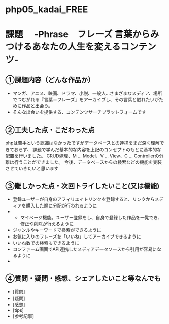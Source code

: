 # php05_kadai_FREE
# 課題　 -Phrase　フレーズ 言葉からみつけるあなたの人生を変えるコンテンツ-
## ①課題内容（どんな作品か）
- マンガ、アニメ、映画、ドラマ、小説、一般人…さまざまなメディア、場所でつむがれる『言葉＝フレーズ』をアーカイブし、その言葉と触れたいがために作品と出会う。
- そんな出会いを提供する、コンテンツサーチプラットフォームです
## ②工夫した点・こだわった点

phpは苦手という認識はなかったですがデータベースとの連携をまだ深く理解できておらず、
課題で学んだ基本的な内容を上記のコンセプトのもとに基本的な配置を行いました。
CRUD処理、M ... Model、V ... View、C ... Controllerの分離は行うことができました。
今後、データベースからの検索などの機能を実装させていきたいと思います

## ③難しかった点・次回トライしたいこと(又は機能)
- 登録ユーザーが自身のアフィリエイトリンクを登録すると、リンクからメディアを購入した際に分配が行われるように
- - マイページ機能。ユーザー登録をし、自身で登録した作品を一覧でき、修正や削除が行えるように
- ジャンルやキーワードで検索ができるように
- お気に入りのフレーズを「いいね」してアーカイブできるように
- いいね数での検索もできるように
- コンファーム画面でAPI連携したメディアデータソースから引用が容易になるように
- 
## ④質問・疑問・感想、シェアしたいこと等なんでも
- [質問]
- [疑問]
- [感想]
- [tips]
- [参考記事]
